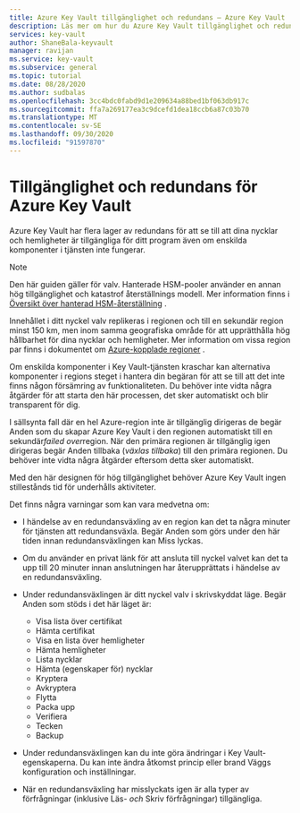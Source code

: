 ```yaml
---
title: Azure Key Vault tillgänglighet och redundans – Azure Key Vault | Microsoft Docs
description: Läs mer om hur du Azure Key Vault tillgänglighet och redundans.
services: key-vault
author: ShaneBala-keyvault
manager: ravijan
ms.service: key-vault
ms.subservice: general
ms.topic: tutorial
ms.date: 08/28/2020
ms.author: sudbalas
ms.openlocfilehash: 3cc4bdc0fabd9d1e209634a88bed1bf063db917c
ms.sourcegitcommit: ffa7a269177ea3c9dcefd1dea18ccb6a87c03b70
ms.translationtype: MT
ms.contentlocale: sv-SE
ms.lasthandoff: 09/30/2020
ms.locfileid: "91597870"
---
```

# <a name="azure-key-vault-availability-and-redundancy"></a>Tillgänglighet och redundans för Azure Key Vault

Azure Key Vault har flera lager av redundans för att se till att dina nycklar och hemligheter är tillgängliga för ditt program även om enskilda komponenter i tjänsten inte fungerar.

> [!NOTE]
> Den här guiden gäller för valv. Hanterade HSM-pooler använder en annan hög tillgänglighet och katastrof återställnings modell. Mer information finns i [Översikt över hanterad HSM-återställning](../managed-hsm/disaster-recovery-guide.md) .

Innehållet i ditt nyckel valv replikeras i regionen och till en sekundär region minst 150 km, men inom samma geografiska område för att upprätthålla hög hållbarhet för dina nycklar och hemligheter. Mer information om vissa region par finns i dokumentet om [Azure-kopplade regioner](../../best-practices-availability-paired-regions.md) .

Om enskilda komponenter i Key Vault-tjänsten kraschar kan alternativa komponenter i regions steget i hantera din begäran för att se till att det inte finns någon försämring av funktionaliteten. Du behöver inte vidta några åtgärder för att starta den här processen, det sker automatiskt och blir transparent för dig.

I sällsynta fall där en hel Azure-region inte är tillgänglig dirigeras de begär Anden som du skapar Azure Key Vault i den regionen automatiskt till en sekundär*failed over*region. När den primära regionen är tillgänglig igen dirigeras begär Anden tillbaka (*växlas tillbaka*) till den primära regionen. Du behöver inte vidta några åtgärder eftersom detta sker automatiskt.

Med den här designen för hög tillgänglighet behöver Azure Key Vault ingen stillestånds tid för underhålls aktiviteter.

Det finns några varningar som kan vara medvetna om:

* I händelse av en redundansväxling av en region kan det ta några minuter för tjänsten att redundansväxla. Begär Anden som görs under den här tiden innan redundansväxlingen kan Miss lyckas.
* Om du använder en privat länk för att ansluta till nyckel valvet kan det ta upp till 20 minuter innan anslutningen har återupprättats i händelse av en redundansväxling. 
* Under redundansväxlingen är ditt nyckel valv i skrivskyddat läge. Begär Anden som stöds i det här läget är:
  * Visa lista över certifikat
  * Hämta certifikat
  * Visa en lista över hemligheter
  * Hämta hemligheter
  * Lista nycklar
  * Hämta (egenskaper för) nycklar
  * Kryptera
  * Avkryptera
  * Flytta
  * Packa upp
  * Verifiera
  * Tecken
  * Backup

* Under redundansväxlingen kan du inte göra ändringar i Key Vault-egenskaperna. Du kan inte ändra åtkomst princip eller brand Väggs konfiguration och inställningar.

* När en redundansväxling har misslyckats igen är alla typer av förfrågningar (inklusive Läs- *och* Skriv förfrågningar) tillgängliga.
